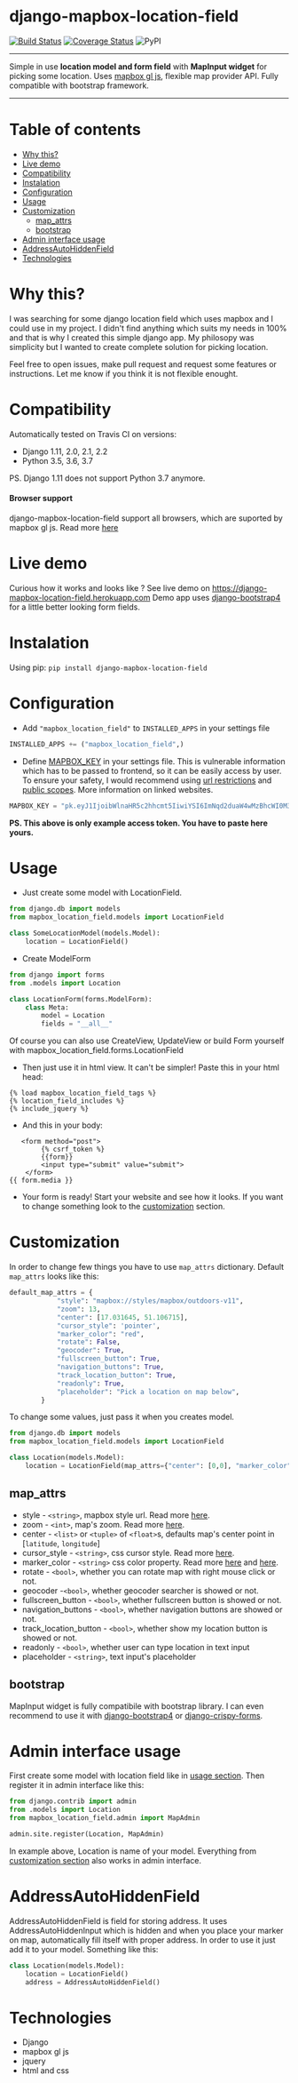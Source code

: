 
 # django-mapbox-location-field
 [![Build Status](https://travis-ci.org/Simon-the-Shark/django-mapbox-location-field.svg?branch=master)](https://travis-ci.org/Simon-the-Shark/django-mapbox-location-field) [![Coverage Status](https://coveralls.io/repos/github/Simon-the-Shark/django-mapbox-location-field/badge.svg?branch=master)](https://coveralls.io/github/Simon-the-Shark/django-mapbox-location-field?branch=master)
 ![PyPI](https://img.shields.io/pypi/v/django-mapbox-location-field.svg)
 ****
 Simple in use **location model and form field** with **MapInput widget** for picking some location. Uses [mapbox gl js](https://docs.mapbox.com/mapbox-gl-js/), flexible map provider API. Fully compatible with bootstrap framework.
 ****


# Table of contents
* [Why this?](#why-this)
* [Live demo](#live-demo)
* [Compatibility](#compatibility)
 * [Instalation](#instalation)
* [Configuration](#configuration)
* [Usage](#usage)
* [Customization](#customization)
    * [map_attrs](#map_attrs)
    * [bootstrap](#bootstrap)
* [Admin interface usage](#admin-interface-usage)
* [AddressAutoHiddenField](#addresautohiddenfield)
* [Technologies](#technologies)

# Why this?
I was searching for some django location field which uses mapbox and I could use in my project. I didn't find anything which suits my needs in 100% and that is why I created this simple django app. My philosopy was simplicity but I wanted to create complete solution for picking location.

Feel free to open issues, make pull request and request some features or instructions. Let me know if you think it is not flexible enought.
# Compatibility
Automatically tested on Travis CI on versions:

* Django 1.11, 2.0, 2.1, 2.2
* Python 3.5, 3.6, 3.7

PS. Django 1.11 does not support Python 3.7 anymore.

#### Browser support
django-mapbox-location-field support all browsers, which are suported by mapbox gl js. Read more [here](https://docs.mapbox.com/help/troubleshooting/mapbox-browser-support/#mapbox-gl-js)

# Live demo
Curious how it works and looks like ? See live demo on https://django-mapbox-location-field.herokuapp.com
Demo app uses [django-bootstrap4](https://github.com/zostera/django-bootstrap4) for a little better looking form fields.

# Instalation
Using pip:
    `pip install django-mapbox-location-field`

# Configuration
* Add `"mapbox_location_field"` to `INSTALLED_APPS` in your settings file

```python
INSTALLED_APPS += ("mapbox_location_field",)
```

* Define [MAPBOX_KEY](https://docs.mapbox.com/help/how-mapbox-works/access-tokens/) in your settings file. This is vulnerable information which has to be passed to frontend, so it can be easily access by user. To ensure your safety, I would recommend using [url restrictions](https://docs.mapbox.com/help/how-mapbox-works/access-tokens/#url-restrictions) and [public scopes](https://docs.mapbox.com/help/how-mapbox-works/access-tokens/#scopes). More information on linked websites.
```python
MAPBOX_KEY = "pk.eyJ1IjoibWlnaHR5c2hhcmt5IiwiYSI6ImNqd2duaW4wMzBhcWI0M3F1MTRvbHB0dWcifQ.1sDAD43q0ktK1Sr374xGfw"
```
**PS. This above is only example access token. You have to paste here yours.**

# Usage
* Just create some model with LocationField.
```python
from django.db import models
from mapbox_location_field.models import LocationField

class SomeLocationModel(models.Model):
    location = LocationField()

```
* Create ModelForm
```python
from django import forms
from .models import Location

class LocationForm(forms.ModelForm):
    class Meta:
        model = Location
        fields = "__all__"
```
Of course you can also use CreateView, UpdateView or build Form yourself with mapbox_location_field.forms.LocationField


* Then just use it in html view. It can't be simpler!
Paste this in your html head:
```django
{% load mapbox_location_field_tags %}
{% location_field_includes %}
{% include_jquery %}
```
* And this in your body:
```django
   <form method="post">
        {% csrf_token %}
        {{form}}
        <input type="submit" value="submit">
    </form>
{{ form.media }}
```
* Your form is ready! Start your website and see how it looks. If you want to change something look to the [customization](#customization) section.

# Customization
In order to change few things you have to use `map_attrs` dictionary.
Default `map_attrs` looks like this:
```python
default_map_attrs = {
            "style": "mapbox://styles/mapbox/outdoors-v11",
            "zoom": 13,
            "center": [17.031645, 51.106715],
            "cursor_style": 'pointer',
            "marker_color": "red",
            "rotate": False,
            "geocoder": True,
            "fullscreen_button": True,
            "navigation_buttons": True,
            "track_location_button": True,
            "readonly": True,
            "placeholder": "Pick a location on map below",
        }
```
To change some values, just pass it when you creates model.
```python
from django.db import models
from mapbox_location_field.models import LocationField

class Location(models.Model):
    location = LocationField(map_attrs={"center": [0,0], "marker_color": "blue"})
```
## map_attrs
* style - `<string>`, mapbox style url. Read more [here](https://docs.mapbox.com/help/glossary/style-url/).
* zoom - `<int>`, map's zoom. Read more [here](https://docs.mapbox.com/help/glossary/zoom-level/).
* center - `<list>` or `<tuple>` of `<float>`s, defaults map's center point in [`latitude`, `longitude`]
* cursor_style - `<string>`, css cursor style. Read more [here](https://www.w3schools.com/cssref/pr_class_cursor.asp).
* marker_color - `<string>` css color property. Read more [here](https://www.w3schools.com/cssref/css_colors_legal.asp)  and [here](https://www.w3schools.com/cssref/css_colors.asp).
* rotate - `<bool>`, whether you can rotate map with right mouse click or not.
* geocoder -`<bool>`, whether geocoder searcher is showed or not.
* fullscreen_button - `<bool>`, whether fullscreen button is showed or not.
* navigation_buttons - `<bool>`, whether navigation buttons are showed or not.
* track_location_button - `<bool>`, whether show my location button is showed or not.
* readonly - `<bool>`, whether user can type location in text input
* placeholder - `<string>`, text input's placeholder

## bootstrap
MapInput widget is fully compatibile with bootstrap library. I can even recommend to use it with [django-bootstrap4](https://github.com/zostera/django-bootstrap4) or [django-crispy-forms](https://github.com/django-crispy-forms/django-crispy-forms).

# Admin interface usage
First create some model with location field like in [usage section](#usage).
Then register it in admin interface like this:
```python
from django.contrib import admin
from .models import Location
from mapbox_location_field.admin import MapAdmin

admin.site.register(Location, MapAdmin)
```
In example above, Location is name of your model.
Everything from [customization section](#customization) also works in admin interface.

# AddressAutoHiddenField
AddressAutoHiddenField is field for storing address. It uses AddressAutoHiddenInput which is hidden and when you place your marker on map, automatically fill itself with proper address.
In order to use it just add it to your model. Something like this:
```python
class Location(models.Model):
    location = LocationField()
    address = AddressAutoHiddenField()
```

# Technologies
* Django
* mapbox gl js
* jquery
* html and css
